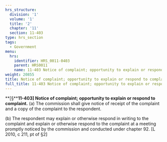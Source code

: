 ```yaml
---
hrs_structure:
  division: '1'
  volume: '1'
  title: '2'
  chapter: '11'
  section: 11-403
type: hrs_section
tags:
  - Government
menu:
  hrs:
    identifier: HRS_0011-0403
    parent: HRS0011
    name: 11-403 Notice of complaint; opportunity to explain or respond to complaint
weight: 20855
title: Notice of complaint; opportunity to explain or respond to complaint
full_title: 11-403 Notice of complaint; opportunity to explain or respond to complaint
---
```

**[§****11-403] Notice of complaint; opportunity to explain or respond to complaint.** (a) The commission shall give notice of receipt of the complaint and a copy of the complaint to the respondent.

(b) The respondent may explain or otherwise respond in writing to the complaint and explain or otherwise respond to the complaint at a meeting promptly noticed by the commission and conducted under chapter 92\. [L 2010, c 211, pt of §2]